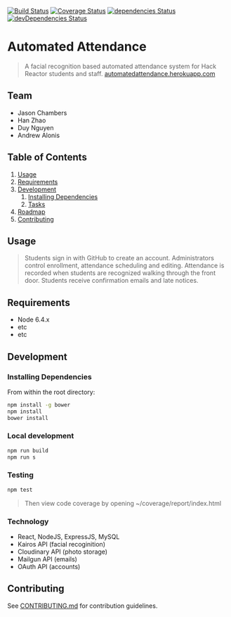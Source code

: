 [![Build Status](https://travis-ci.org/Automated-Attendance/AutomatedAttendance.svg?branch=master)](https://travis-ci.org/Automated-Attendance/AutomatedAttendance)
[![Coverage Status](https://coveralls.io/repos/github/Automated-Attendance/AutomatedAttendance/badge.svg?branch=master)](https://coveralls.io/github/Automated-Attendance/AutomatedAttendance?branch=master)
[![dependencies Status](https://david-dm.org/Automated-Attendance/AutomatedAttendance/status.svg)](https://david-dm.org/Automated-Attendance/AutomatedAttendance)
[![devDependencies Status](https://david-dm.org/Automated-Attendance/AutomatedAttendance/dev-status.svg)](https://david-dm.org/Automated-Attendance/AutomatedAttendance?type=dev)



# Automated Attendance

> A facial recognition based automated attendance system for Hack Reactor students and staff.
> <a href="https://automatedattendance.herokuapp.com/">automatedattendance.herokuapp.com</a>


## Team

  - Jason Chambers
  - Han Zhao
  - Duy Nguyen
  - Andrew Alonis

## Table of Contents

1. [Usage](#Usage)
1. [Requirements](#requirements)
1. [Development](#development)
    1. [Installing Dependencies](#installing-dependencies)
    1. [Tasks](#tasks)
1. [Roadmap](#roadmap)
1. [Contributing](#contributing)

## Usage

> Students sign in with GitHub to create an account.
> Administrators control enrollment, attendance scheduling and editing.
> Attendance is recorded when students are recognized walking through the front door.
> Students receive confirmation emails and late notices.

## Requirements

- Node 6.4.x
- etc
- etc

## Development

### Installing Dependencies

From within the root directory:

```sh
npm install -g bower
npm install
bower install
```

### Local development

```sh
npm run build
npm run s
```

### Testing

```sh
npm test
```
> Then view code coverage by opening ~/coverage/report/index.html

### Technology

- React, NodeJS, ExpressJS, MySQL
- Kairos API (facial recoginition)
- Cloudinary API (photo storage)
- Mailgun API (emails)
- OAuth API (accounts)

## Contributing

See [CONTRIBUTING.md](CONTRIBUTING.md) for contribution guidelines.
